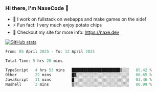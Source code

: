 ### Hi there, I'm NaxeCode 👋
- 🔭 I work on fullstack on webapps and make games on the side!
- ⚡ Fun fact: I very much enjoy potato chips
- 🔋 Checkout my site for more info: https://naxe.dev

[![GitHub stats](https://github-readme-stats.vercel.app/api?username=naxecode&theme=onedark)](https://naxe.dev)

<!--START_SECTION:waka-->

```csharp
From: 05 April 2025 - To: 12 April 2025

Total Time: 5 hrs 20 mins

TypeScript   4 hrs 53 mins   █████████████████████▒░░░   85.42 %
Other        22 mins         █▓░░░░░░░░░░░░░░░░░░░░░░░   06.65 %
JavaScript   11 mins         █░░░░░░░░░░░░░░░░░░░░░░░░   03.46 %
Nushell      3 mins          ▒░░░░░░░░░░░░░░░░░░░░░░░░   00.99 %
```

<!--END_SECTION:waka-->



<!--
**NaxeCode/NaxeCode** is a ✨ _special_ ✨ repository because its `README.md` (this file) appears on your GitHub profile.

Here are some ideas to get you started:

- 🔭 I’m currently working on Web apps for indie games!
- 🌱 I’m currently mastering C#
- 👯 I’m looking to collaborate on ...
- 🤔 I’m looking for help with ...
- 💬 Ask me about ...
- 📫 How to reach me: ...
- 😄 Pronouns: ...
- ⚡ Fun fact: I love chips
-->
